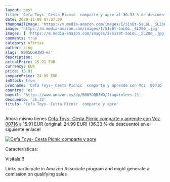 ```yaml
---
layout: post
title: 'Cefa Toys- Cesta Picnic  comparte y apre al 36.33 % de descuento'
date: 2020-11-08 07:27:00
thumbnailImage: 'https://m.media-amazon.com/images/I/51sBt-5aL6L._SL200_.jpg'
image: 'https://m.media-amazon.com/images/I/51sBt-5aL6L._SL200_.jpg'
images: [ 'https://m.media-amazon.com/images/I/51sBt-5aL6L._SL200_.jpg' ]
comments: true
category: ofertas
author: ring
slug: 'B005OQB3WO-es'
description:
actualPrice: 15.91 EUR
currency: EUR
price: 15.91
comparePrice: 24.99 EUR
inStock: true
prodname: 'Cefa Toys- Cesta Picnic  comparte y aprende con Voz  00716 '
country: 'es'
buyurl: 'https://www.amazon.es/dp/B005OQB3WO/?tag=tolees-21'
descuento: '36.33'
titulo: 'Cefa Toys- Cesta Picnic  comparte y apre'
---
```


Ahora mismo tienes [Cefa Toys- Cesta Picnic  comparte y aprende con Voz  00716 ](https://www.amazon.es/dp/B005OQB3WO/?tag=tolees-21) a 15.91 EUR (original: 24.99 EUR) (36.33 %  de descuento) en el siguiente enlace!

[![Cefa Toys- Cesta Picnic  comparte y apre](https://m.media-amazon.com/images/I/51sBt-5aL6L._SL200_.jpg)](https://www.amazon.es/dp/B005OQB3WO/?tag=tolees-21)

Características:


[Visítala!!!](https://www.amazon.es/dp/B005OQB3WO/?tag=tolees-21)

Links participate in Amazon Associate program and might generate a comission on qualifying sales
